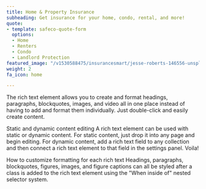 ```yaml
---
title: Home & Property Insurance
subheading: Get insurance for your home, condo, rental, and more!
quote:
- template: safeco-quote-form
  options:
  - Home
  - Renters
  - Condo
  - Landlord Protection
featured_image: "/v1530588475/insurancesmart/jesse-roberts-146556-unsplash%20%281%29.jpg"
weight: 2
fa_icon: home

---
```

The rich text element allows you to create and format headings, paragraphs, blockquotes, images, and video all in one place instead of having to add and format them individually. Just double-click and easily create content.

Static and dynamic content editing
A rich text element can be used with static or dynamic content. For static content, just drop it into any page and begin editing. For dynamic content, add a rich text field to any collection and then connect a rich text element to that field in the settings panel. Voila!

How to customize formatting for each rich text
Headings, paragraphs, blockquotes, figures, images, and figure captions can all be styled after a class is added to the rich text element using the "When inside of" nested selector system.